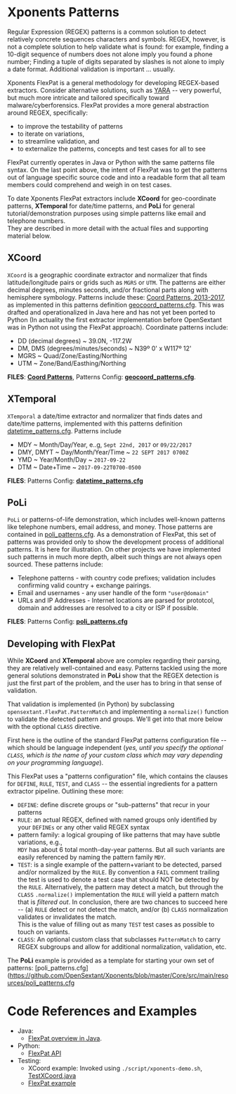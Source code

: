 Xponents Patterns
===================

Regular Expression (REGEX) patterns is a common solution to detect 
relatively concrete sequences characters and symbols.  REGEX, however, 
is not a complete solution to help validate what is found: for example, 
finding a 10-digit sequence of numbers does not alone imply you found a
phone number; Finding a tuple of digits separated by slashes is not alone
to imply a date format.  Additional validation is important ... usually. 

Xponents FlexPat is a general methodology for developing REGEX-based extractors.
Consider alternative solutions, such as [YARA](https://yara.readthedocs.io/en/stable/) -- 
very powerful, but much more intricate and tailored specifically toward malware/cyberforensics. 
FlexPat provides a more general abstraction around REGEX, specifically:

- to improve the testability of patterns
- to iterate on variations, 
- to streamline validation, and
- to externalize the patterns, concepts and test cases for all to see

FlexPat currently operates in Java or Python with the same patterns file syntax.  On the last
point above, the intent of FlexPat was to get the patterns out of language specific source code
and into a readable form that all team members could comprehend and weigh in on test cases.

To date Xponents FlexPat extractors include **XCoord** for geo-coordinate patterns, **XTemporal** for date/time patterns, 
and **PoLi** for general tutorial/demonstration purposes using simple patterns like email and telephone numbers.  
They are described in more detail with the actual files and supporting material below.

XCoord
---------
`XCoord` is a geographic coordinate extractor and normalizer that finds latitude/longitude pairs or grids such 
  as `MGRS` or `UTM`. The patterns are either decimal degrees, minutes seconds, and/or fractional parts along 
  with hemisphere symbology.  Patterns include these: [Coord Patterns, 2013-2017](./xcoord.html), as 
  implemented in this patterns definition [geocoord_patterns.cfg](https://github.com/OpenSextant/Xponents/blob/master/Core/src/main/resources/geocoord_patterns.cfg).  This was drafted and operationalized 
  in Java here and has not yet been ported to Python (In actuality the first extractor implementation before OpenSextant was 
  in Python not using the FlexPat approach). Coordinate patterns include:
   - DD (decimal degrees) ~ 39.0N, -117.2W
   - DM, DMS (degrees/minutes/seconds) ~ N39º 0' x W117º 12'
   - MGRS ~ Quad/Zone/Easting/Northing
   - UTM ~  Zone/Band/Easthing/Northing

**FILES**:  **[Coord Patterns](./xcoord.html)**, Patterns Config: **[geocoord_patterns.cfg](https://github.com/OpenSextant/Xponents/blob/master/Core/src/main/resources/geocoord_patterns.cfg)**.

XTemporal 
-----------
`XTemporal` a date/time extractor and normalizer that finds dates and date/time patterns, implemented 
  with this patterns definition [datetime_patterns.cfg](https://github.com/OpenSextant/Xponents/blob/master/Core/src/main/resources/datetime_patterns.cfg).  Patterns include
   - MDY ~ Month/Day/Year, e..g, `Sept 22nd, 2017` or `09/22/2017`
   - DMY, DMYT ~ Day/Month/Year/Time ~ `22 SEPT 2017 0700Z`
   - YMD ~ Year/Month/Day ~ `2017-09-22`
   - DTM ~ Date+Time ~ `2017-09-22T0700-0500`

**FILES**: Patterns Config: **[datetime_patterns.cfg](https://github.com/OpenSextant/Xponents/blob/master/Core/src/main/resources/datetime_patterns.cfg)**

PoLi
-----------
`PoLi` or patterns-of-life demonstration, which includes well-known patterns like telephone numbers, email address, 
   and money. Those patterns are contained in [poli_patterns.cfg](https://github.com/OpenSextant/Xponents/blob/master/Core/src/main/resources/poli_patterns.cfg).  As a demonstration of FlexPat, 
   this set of patterns was provided only to show the development process of additional patterns.  It is here for
   illustration.  On other projects we have implemented such patterns in much more depth, albeit such things are 
   not always open sourced.  These patterns include:
   - Telephone patterns - with country code prefixes; validation includes confirming valid country + exchange pairings.
   - Email and usernames - any user handle of the form `"user@domain"`
   - URLs and IP Addresses - Internet locations are parsed for prototcol, domain and addresses are resolved to a city
    or ISP if possible. 
     
**FILES**: Patterns Config: **[poli_patterns.cfg](https://github.com/OpenSextant/Xponents/blob/master/Core/src/main/resources/poli_patterns.cfg)**

Developing with FlexPat
-----------------------
While **XCoord** and **XTemporal** above are complex regarding their parsing, they are relatively well-contained and easy. 
Patterns tackled using the more general solutions demonstrated in **PoLi** show that the REGEX detection is just the first
part of the problem, and the user has to bring in that sense of validation. 
  
That validation is implemented (in Python) by subclassing `opensextant.FlexPat.PatternMatch` and implementing a 
`normalize()` function to validate the detected pattern and groups.  We'll get into that more below with the optional `CLASS` directive.   

First here is the outline of the standard FlexPat patterns configuration file -- which should be language independent
(_yes, until you specify the optional `CLASS`, which is the name of your custom class which may vary depending on your
programming language_).

This FlexPat uses a "patterns configuration" file, which contains the clauses for `DEFINE`, `RULE`, `TEST`, and `CLASS` 
-- the essential ingredients for a pattern extractor pipeline.  Outlining these more:

  - `DEFINE`: define discrete groups or "sub-patterns" that recur in your patterns
  - `RULE`: an actual REGEX, defined with named groups only identified by your `DEFINEs` or any other valid REGEX syntax
  - pattern family: a logical grouping of like patterns that may have subtle variations, e.g.,  
         `MDY` has about 6 total month-day-year patterns. But all such variants are easily referenced by naming the pattern
    family `MDY`.
  - `TEST`:  is a single example of the pattern+variant to be detected, parsed and/or normalized by the `RULE`. 
       By convention a `FAIL` comment trailing the test is used to denote a test case that should NOT be detected by 
    the `RULE`. Alternatively, the pattern may detect a match, but through the `CLASS` `.normalize()` implementation the 
    `RULE` will yield a pattern match that is _filtered out_.   In conclusion, there are two chances to succeed here 
    -- (a) `RULE` detect or not detect the match, and/or (b) `CLASS` normalization validates or invalidates the match.  
    This is the value of filling out as many `TEST` test cases as possible to touch on variants.
  - `CLASS`: An optional custom class that subclasses `PatternMatch` to carry REGEX subgroups and allow for additional
    normalization, validation, etc.

The **PoLi** example is provided as a template for starting your own set of patterns: 
[poli_patterns.cfg](https://github.com/OpenSextant/Xponents/blob/master/Core/src/main/resources/poli_patterns.cfg


Code References and Examples 
=========

* Java: 
  * [FlexPat overview in Java](https://opensextant.github.io/Xponents/doc/core-apidocs/org/opensextant/extractors/flexpat/package-summary.html). 
* Python: 
  * [FlexPat API](https://opensextant.github.io/Xponents/doc/pydoc/opensextant.FlexPat.html)
* Testing:
  * XCoord example: Invoked using `./script/xponents-demo.sh`, [TestXCoord.java](https://github.com/OpenSextant/Xponents/blob/master/Core/src/test/java/org/opensextant/extractors/test/TestXCoord.java)
  * [FlexPat example](https://github.com/OpenSextant/Xponents/blob/master/python/test/test_flexpat.py)

